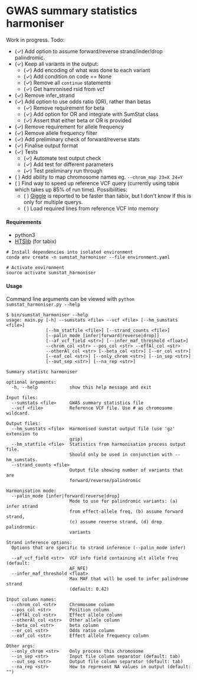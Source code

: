 GWAS summary statistics harmoniser
==================================

Work in progress. Todo:
- (✓) Add option to assume forward/reverse strand/inder/drop palindromic.
- (✓) Keep all variants in the output:
  - (✓) Add encoding of what was done to each variant
  - (✓) Add condition on code == None
  - (✓) Remove all `continue` statements
  - (✓) Get hamronised rsid from vcf
- (✓) Remove infer_strand
- (✓) Add option to use odds ratio (OR), rather than betas
  - (✓) Remove requirement for beta
  - (✓) Add option for OR and integrate with SumStat class
  - (✓) Assert that either beta or OR is provided
- (✓) Remove requirement for allele frequency
- (✓) Remove allele frequency filter
- (✓) Add preliminary check of forward/reverse stats
- (✓) Finalise output format
- (✓) Tests
  - (✓) Automate test output check
  - (✓) Add test for different parameters
  - (✓) Test preliminary run through
- ( ) Add ability to map chromosome names eg. `--chrom_map 23=X 24=Y`
- ( ) Find way to speed up reference VCF query (currently using tabix which takes up 85% of run time). Possibilities:
  - ( ) [Giggle](https://github.com/ryanlayer/giggle) is reported to be faster than tabix, but I don't know if this is only for multiple querys.
  - ( ) Load required lines from reference VCF into memory

#### Requirements

- python3
- [HTSlib](http://www.htslib.org/download/) (for tabix)

```
# Install dependencies into isolated environment
conda env create -n sumstat_harmoniser --file environment.yaml

# Activate environment
source activate sumstat_harmoniser
```

#### Usage

Command line arguments can be viewed with `python sumstat_harmoniser.py --help`

```
$ bin/sumstat_harmoniser --help
usage: main.py [-h] --sumstats <file> --vcf <file> [--hm_sumstats <file>]
               [--hm_statfile <file>] [--strand_counts <file>]
               [--palin_mode [infer|forward|reverse|drop]]
               [--af_vcf_field <str>] [--infer_maf_threshold <float>]
               --chrom_col <str> --pos_col <str> --effAl_col <str>
               --otherAl_col <str> [--beta_col <str>] [--or_col <str>]
               [--eaf_col <str>] [--only_chrom <str>] [--in_sep <str>]
               [--out_sep <str>] [--na_rep <str>]

Summary statistc harmoniser

optional arguments:
  -h, --help            show this help message and exit

Input files:
  --sumstats <file>     GWAS summary statistics file
  --vcf <file>          Reference VCF file. Use # as chromosome wildcard.

Output files:
  --hm_sumstats <file>  Harmonised sumstat output file (use 'gz' extension to
                        gzip)
  --hm_statfile <file>  Statistics from harmonisation process output file.
                        Should only be used in conjunction with --hm_sumstats.
  --strand_counts <file>
                        Output file showing number of variants that are
                        forward/reverse/palindromic

Harmonisation mode:
  --palin_mode [infer|forward|reverse|drop]
                        Mode to use for palindromic variants: (a) infer strand
                        from effect-allele freq, (b) assume forward strand,
                        (c) assume reverse strand, (d) drop palindromic
                        variants

Strand inference options:
  Options that are specific to strand inference (--palin_mode infer)

  --af_vcf_field <str>  VCF info field containing alt allele freq (default:
                        AF_NFE)
  --infer_maf_threshold <float>
                        Max MAF that will be used to infer palindrome strand
                        (default: 0.42)

Input column names:
  --chrom_col <str>     Chromosome column
  --pos_col <str>       Position column
  --effAl_col <str>     Effect allele column
  --otherAl_col <str>   Other allele column
  --beta_col <str>      beta column
  --or_col <str>        Odds ratio column
  --eaf_col <str>       Effect allele frequency column

Other args:
  --only_chrom <str>    Only process this chromosome
  --in_sep <str>        Input file column separator (default: tab)
  --out_sep <str>       Output file column separator (default: tab)
  --na_rep <str>        How to represent NA values in output (default: "")
```
